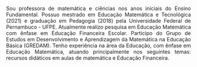 <p style="text-align: justify; text-justify: inter-word;">Sou professora de matemática e ciências nos anos iniciais do Ensino Fundamental. Possuo mestrado em Educação Matemática e Tecnológica (2021) e graduação em Pedagogia (2018) pela Universidade Federal de Pernambuco - UFPE. Atualmente realizo pesquisa em Educação Matemática com ênfase em Educação Financeira Escolar. Participo do Grupo de Estudos em Desenvolvimento e Aprendizagem da Matemática na Educação Básica (GREDAM). Tenho experiência na área da Educação, com ênfase em Educação Matemática, atuando principalmente nos seguintes temas: recursos didáticos em aulas de matemática e Educação Financeira.</p>
